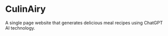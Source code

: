 # CulinAiry
A single page website that generates delicious meal recipes using ChatGPT AI technology.
